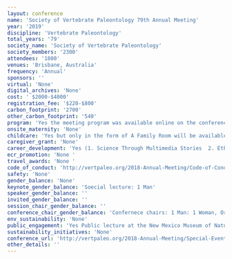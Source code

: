 ```yaml
---
layout: conference 
name: 'Society of Vertebrate Paleontology 79th Annual Meeting'
year: '2019'
discipline: 'Vertebrate Paleontology'
total_years: '79'
society_name: 'Society of Vertebrate Paleontology'
society_members: '2300'
attendees: '1800'
venues: 'Brisbane, Australia'
frequency: 'Annual'
sponsors: ''
virtual: 'None'
digital_archives: 'None'
cost: ' $2000-$4000'
registration_fee: '$220-$800'
carbon_footprint: '2700'
other_carbon_footprint: '540'
program: 'Yes the meeting program was available online on the conference website.'
onsite_maternity: 'None'
childcare: 'Yes but only in the form of A Family Room will be available for use daily during session hours. It will not be staffed; parents and guardians are responsible for the supervision and safety of their children and personal belongings.'
caregiver_grant: 'None'
career_development: 'Yes (1. Science Through Multimedia Stories  2. Ethics in Paleontology 3. Diversity in Paleontology 4. Student and Postdoc Roundtable and Reprint Exchange  5. LGBT and Allies Annual Dinner)'
ecr_promotion: 'None '
travel_awards: 'None '
code_of_conduct: 'http://vertpaleo.org/2018-Annual-Meeting/Code-of-Conduct.aspx'
safety: 'None'
gender_balance: 'None'
keynote_gender_balance: 'Soecial lecture: 1 Man'
speaker_gender_balance: ''
invited_gender_balance: ''
session_chair_gender_balance: ''
conference_chair_gender_balance: 'Confernece chairs: 1 Man: 1 Woman, Organizing committee: 14 Men: 13 Women'
env_sustainability: 'None'
public_engagement: 'Yes Public lecture at the New Mexico Museum of Natural History'
sustainability_initiatives: 'None'
conference_url: 'http://vertpaleo.org/2018-Annual-Meeting/Special-Events.aspx'
other_details: ''
---
```

